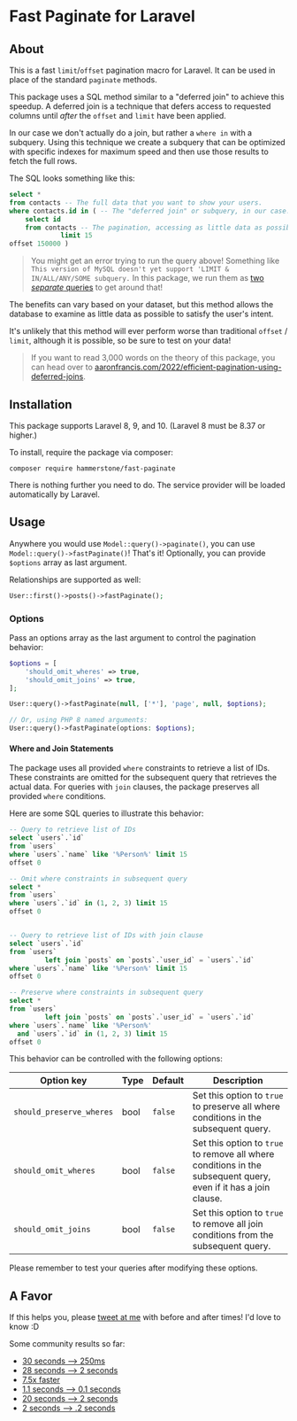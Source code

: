 # Fast Paginate for Laravel

## About

This is a fast `limit`/`offset` pagination macro for Laravel. It can be used in place of the standard `paginate`
methods.

This package uses a SQL method similar to a "deferred join" to achieve this speedup. A deferred join is a technique that
defers access to requested columns until _after_ the `offset` and `limit` have been applied.

In our case we don't actually do a join, but rather a `where in` with a subquery. Using this technique we create a
subquery that can be optimized with specific indexes for maximum speed and then use those results to fetch the full
rows.

The SQL looks something like this:

```sql
select *
from contacts -- The full data that you want to show your users.
where contacts.id in ( -- The "deferred join" or subquery, in our case.
    select id
    from contacts -- The pagination, accessing as little data as possible - ID only.
             limit 15
offset 150000 )
```

> You might get an error trying to run the query above! Something
> like `This version of MySQL doesn't yet support 'LIMIT & IN/ALL/ANY/SOME subquery.`
> In this package, we run them as [two
_separate_ queries](https://github.com/hammerstonedev/fast-paginate/blob/154da286f8160a9e75e64e8025b0da682aa2ba23/src/BuilderMixin.php#L62-L79)
> to get around that!

The benefits can vary based on your dataset, but this method allows the database to examine as little data as possible
to satisfy the user's intent.

It's unlikely that this method will ever perform worse than traditional `offset` / `limit`, although it is possible, so
be
sure to test on your data!

> If you want to read 3,000 words on the theory of this package, you can head over
> to [aaronfrancis.com/2022/efficient-pagination-using-deferred-joins](https://aaronfrancis.com/2022/efficient-pagination-using-deferred-joins).

## Installation

This package supports Laravel 8, 9, and 10. (Laravel 8 must be 8.37 or higher.)

To install, require the package via composer:

```
composer require hammerstone/fast-paginate
```

There is nothing further you need to do. The service provider will be loaded automatically by Laravel.

## Usage

Anywhere you would use `Model::query()->paginate()`, you can use `Model::query()->fastPaginate()`! That's it!
Optionally, you can provide `$options` array as last argument.

Relationships are supported as well:

```php
User::first()->posts()->fastPaginate();
```

### Options

Pass an options array as the last argument to control the pagination behavior:

```php
$options = [
    'should_omit_wheres' => true,
    'should_omit_joins' => true,
];

User::query()->fastPaginate(null, ['*'], 'page', null, $options);

// Or, using PHP 8 named arguments:
User::query()->fastPaginate(options: $options);
```

#### Where and Join Statements

The package uses all provided `where` constraints to retrieve a list of IDs. These constraints are omitted for the subsequent query that retrieves the actual data. For queries with `join` clauses, the package preserves all provided `where` conditions.

Here are some SQL queries to illustrate this behavior:

```sql
-- Query to retrieve list of IDs
select `users`.`id`
from `users`
where `users`.`name` like '%Person%' limit 15
offset 0

-- Omit where constraints in subsequent query
select *
from `users`
where `users`.`id` in (1, 2, 3) limit 15
offset 0


-- Query to retrieve list of IDs with join clause
select `users`.`id`
from `users`
         left join `posts` on `posts`.`user_id` = `users`.`id`
where `users`.`name` like '%Person%' limit 15
offset 0

-- Preserve where constraints in subsequent query
select *
from `users`
         left join `posts` on `posts`.`user_id` = `users`.`id`
where `users`.`name` like '%Person%'
  and `users`.`id` in (1, 2, 3) limit 15
offset 0
```

This behavior can be controlled with the following options:

| Option key               | Type | Default | Description                                                                                                     |
|--------------------------|------|---------|-----------------------------------------------------------------------------------------------------------------|
| `should_preserve_wheres` | bool | `false` | Set this option to `true` to preserve all where conditions in the subsequent query.                             |
| `should_omit_wheres`     | bool | `false` | Set this option to `true` to remove all where conditions in the subsequent query, even if it has a join clause. |
| `should_omit_joins`      | bool | `false` | Set this option to `true` to remove all join conditions from the subsequent query.                              |

Please remember to test your queries after modifying these options.

## A Favor

If this helps you, please [tweet at me](https://twitter.com/aarondfrancis) with before and after times! I'd love to
know :D

Some community results so far:

* [30 seconds --> 250ms](https://twitter.com/mdavis1982/status/1482429071288066054)
* [28 seconds --> 2 seconds](https://twitter.com/joecampo/status/1483550610028957701)
* [7.5x faster](https://twitter.com/max_eckel/status/1483764319372333057)
* [1.1 seconds --> 0.1 seconds](https://twitter.com/max_eckel/status/1483852300414337032)
* [20 seconds --> 2 seconds](https://twitter.com/1ralphmorris/status/1484242437618941957)
* [2 seconds --> .2 seconds](https://twitter.com/julioelpoeta/status/1549524738980077568) 
